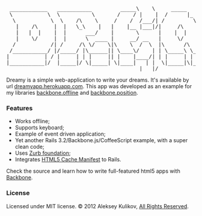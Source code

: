 <pre>
 ____________   ___________         _____\    \     _____                ___________   ______   _____  
 \           \  \          \       /    / |    |  /      |_             /           \ |\     \ |     | 
  \           \  \    /\    \     /    /  /___/| /         \           /    _   _    \\ \     \|     | 
   |    /\     |  |   \_\    |   |    |__ |___|/|     /\    \         /    //   \\    \\ \           | 
   |   |  |    |  |      ___/    |       \      |    |  |    \       /    //     \\    \\ \____      | 
   |    \/     |  |      \  ____ |     __/ __   |     \/      \     /     \\_____//     \\|___/     /| 
  /           /| /     /\ \/    \|\    \  /  \  |\      /\     \   /       \ ___ /       \   /     / | 
 /___________/ |/_____/ |\______|| \____\/    | | \_____\ \_____\ /________/|   |\________\ /_____/  / 
|           | / |     | | |     || |    |____/| | |     | |     ||        | |   | |        ||     | /  
|___________|/  |_____|/ \|_____| \|____|   | |  \|_____|\|_____||________|/     \|________||_____|/   
                                          |___|/
</pre>

Dreamy is a simple web-application to write your dreams. It's available by url [dreamyapp.herokuapp.com](http://dreamyapp.herokuapp.com/).
This app was developed as an example for my libraries [backbone.offline](https://github.com/Ask11/backbone.offline) and [backbone.position](https://github.com/Ask11/backbone.position).

### Features

* Works offline;
* Supports keyboard;
* Example of event driven application; 
* Yet another Rails 3.2/Backbone.js/CoffeeScript example, with a super clean code;
* Uses [Zurb foundation](http://foundation.zurb.com/docs/index.php);
* Integrates [HTML5 Cache Manifest](http://www.whatwg.org/specs/web-apps/current-work/multipage/offline.html) to Rails.

Check the source and learn how to write full-featured html5 apps with [Backbone](http://documentcloud.github.com/backbone/).

### License

Licensed under MIT license. © 2012 Aleksey Kulikov, [All Rights Reserved](https://github.com/Ask11/dreamy/blob/master/LICENSE).
